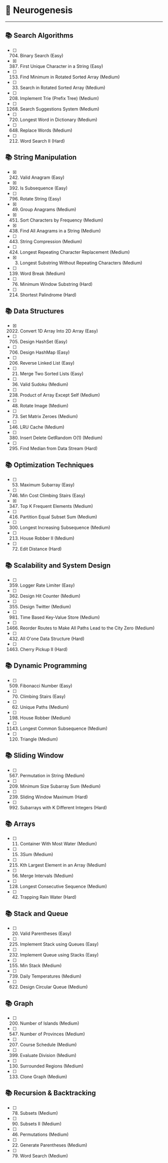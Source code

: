 # 🧠 Neurogenesis

---

## 📚 Search Algorithms

- [ ] 704. Binary Search (Easy)
- [x] 387. First Unique Character in a String (Easy)
- [ ] 153. Find Minimum in Rotated Sorted Array (Medium)
- [ ] 33. Search in Rotated Sorted Array (Medium)
- [ ] 208. Implement Trie (Prefix Tree) (Medium)
- [ ] 1268. Search Suggestions System (Medium)
- [ ] 720. Longest Word in Dictionary (Medium)
- [ ] 648. Replace Words (Medium)
- [ ] 212. Word Search II (Hard)

## 📚 String Manipulation

- [x] 242. Valid Anagram (Easy)
- [x] 392. Is Subsequence (Easy)
- [ ] 796. Rotate String (Easy)
- [x] 49. Group Anagrams (Medium)
- [x] 451. Sort Characters by Frequency (Medium)
- [x] 438. Find All Anagrams in a String (Medium)
- [ ] 443. String Compression (Medium)
- [ ] 424. Longest Repeating Character Replacement (Medium)
- [x] 3. Longest Substring Without Repeating Characters (Medium)
- [ ] 139. Word Break (Medium)
- [ ] 76. Minimum Window Substring (Hard)
- [ ] 214. Shortest Palindrome (Hard)

## 📚 Data Structures

- [x] 2022. Convert 1D Array Into 2D Array (Easy)
- [ ] 705. Design HashSet (Easy)
- [ ] 706. Design HashMap (Easy)
- [ ] 206. Reverse Linked List (Easy)
- [ ] 21. Merge Two Sorted Lists (Easy)
- [ ] 36. Valid Sudoku (Medium)
- [ ] 238. Product of Array Except Self (Medium)
- [ ] 48. Rotate Image (Medium)
- [ ] 73. Set Matrix Zeroes (Medium)
- [ ] 146. LRU Cache (Medium)
- [ ] 380. Insert Delete GetRandom O(1) (Medium)
- [ ] 295. Find Median from Data Stream (Hard)

## 📚 Optimization Techniques

- [ ] 53. Maximum Subarray (Easy)
- [ ] 746. Min Cost Climbing Stairs (Easy)
- [x] 347. Top K Frequent Elements (Medium)
- [ ] 416. Partition Equal Subset Sum (Medium)
- [ ] 300. Longest Increasing Subsequence (Medium)
- [ ] 213. House Robber II (Medium)
- [ ] 72. Edit Distance (Hard)

## 📚 Scalability and System Design

- [ ] 359. Logger Rate Limiter (Easy)
- [ ] 362. Design Hit Counter (Medium)
- [ ] 355. Design Twitter (Medium)
- [ ] 981. Time Based Key-Value Store (Medium)
- [ ] 1466. Reorder Routes to Make All Paths Lead to the City Zero (Medium)
- [ ] 432. All O'one Data Structure (Hard)
- [ ] 1463. Cherry Pickup II (Hard)

## 📚 Dynamic Programming

- [ ] 509. Fibonacci Number (Easy)
- [ ] 70. Climbing Stairs (Easy)
- [ ] 62. Unique Paths (Medium)
- [ ] 198. House Robber (Medium)
- [ ] 1143. Longest Common Subsequence (Medium)
- [ ] 120. Triangle (Medium)

## 📚 Sliding Window

- [ ] 567. Permutation in String (Medium)
- [ ] 209. Minimum Size Subarray Sum (Medium)
- [ ] 239. Sliding Window Maximum (Hard)
- [ ] 992. Subarrays with K Different Integers (Hard)

## 📚 Arrays

- [ ] 11. Container With Most Water (Medium)
- [ ] 15. 3Sum (Medium)
- [ ] 215. Kth Largest Element in an Array (Medium)
- [ ] 56. Merge Intervals (Medium)
- [ ] 128. Longest Consecutive Sequence (Medium)
- [ ] 42. Trapping Rain Water (Hard)

## 📚 Stack and Queue

- [ ] 20. Valid Parentheses (Easy)
- [ ] 225. Implement Stack using Queues (Easy)
- [ ] 232. Implement Queue using Stacks (Easy)
- [ ] 155. Min Stack (Medium)
- [ ] 739. Daily Temperatures (Medium)
- [ ] 622. Design Circular Queue (Medium)

## 📚 Graph

- [ ] 200. Number of Islands (Medium)
- [ ] 547. Number of Provinces (Medium)
- [ ] 207. Course Schedule (Medium)
- [ ] 399. Evaluate Division (Medium)
- [ ] 130. Surrounded Regions (Medium)
- [ ] 133. Clone Graph (Medium)

## 📚 Recursion & Backtracking

- [ ] 78. Subsets (Medium)
- [ ] 90. Subsets II (Medium)
- [ ] 46. Permutations (Medium)
- [ ] 22. Generate Parentheses (Medium)
- [ ] 79. Word Search (Medium)
